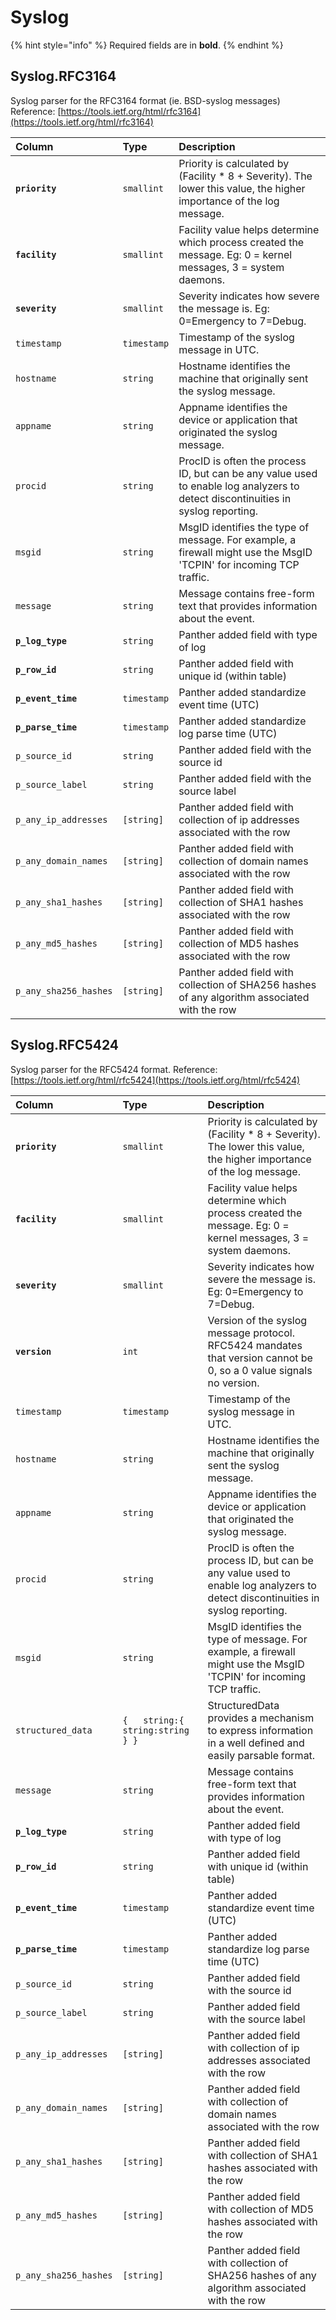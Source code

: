 # Syslog

{% hint style="info" %}
Required fields are in **bold**.
{% endhint %}

## Syslog.RFC3164

Syslog parser for the RFC3164 format \(ie. BSD-syslog messages\) Reference: [https://tools.ietf.org/html/rfc3164](https://tools.ietf.org/html/rfc3164)

| Column | Type | Description |
| :--- | :--- | :--- |
| **`priority`** | `smallint` | Priority is calculated by \(Facility \* 8 + Severity\). The lower this value, the higher importance of the log message. |
| **`facility`** | `smallint` | Facility value helps determine which process created the message. Eg: 0 = kernel messages, 3 = system daemons. |
| **`severity`** | `smallint` | Severity indicates how severe the message is. Eg: 0=Emergency to 7=Debug. |
| `timestamp` | `timestamp` | Timestamp of the syslog message in UTC. |
| `hostname` | `string` | Hostname identifies the machine that originally sent the syslog message. |
| `appname` | `string` | Appname identifies the device or application that originated the syslog message. |
| `procid` | `string` | ProcID is often the process ID, but can be any value used to enable log analyzers to detect discontinuities in syslog reporting. |
| `msgid` | `string` | MsgID identifies the type of message. For example, a firewall might use the MsgID 'TCPIN' for incoming TCP traffic. |
| `message` | `string` | Message contains free-form text that provides information about the event. |
| **`p_log_type`** | `string` | Panther added field with type of log |
| **`p_row_id`** | `string` | Panther added field with unique id \(within table\) |
| **`p_event_time`** | `timestamp` | Panther added standardize event time \(UTC\) |
| **`p_parse_time`** | `timestamp` | Panther added standardize log parse time \(UTC\) |
| `p_source_id` | `string` | Panther added field with the source id |
| `p_source_label` | `string` | Panther added field with the source label |
| `p_any_ip_addresses` | `[string]` | Panther added field with collection of ip addresses associated with the row |
| `p_any_domain_names` | `[string]` | Panther added field with collection of domain names associated with the row |
| `p_any_sha1_hashes` | `[string]` | Panther added field with collection of SHA1 hashes associated with the row |
| `p_any_md5_hashes` | `[string]` | Panther added field with collection of MD5 hashes associated with the row |
| `p_any_sha256_hashes` | `[string]` | Panther added field with collection of SHA256 hashes of any algorithm associated with the row |

## Syslog.RFC5424

Syslog parser for the RFC5424 format. Reference: [https://tools.ietf.org/html/rfc5424](https://tools.ietf.org/html/rfc5424)

| Column | Type | Description |
| :--- | :--- | :--- |
| **`priority`** | `smallint` | Priority is calculated by \(Facility \* 8 + Severity\). The lower this value, the higher importance of the log message. |
| **`facility`** | `smallint` | Facility value helps determine which process created the message. Eg: 0 = kernel messages, 3 = system daemons. |
| **`severity`** | `smallint` | Severity indicates how severe the message is. Eg: 0=Emergency to 7=Debug. |
| **`version`** | `int` | Version of the syslog message protocol. RFC5424 mandates that version cannot be 0, so a 0 value signals no version. |
| `timestamp` | `timestamp` | Timestamp of the syslog message in UTC. |
| `hostname` | `string` | Hostname identifies the machine that originally sent the syslog message. |
| `appname` | `string` | Appname identifies the device or application that originated the syslog message. |
| `procid` | `string` | ProcID is often the process ID, but can be any value used to enable log analyzers to detect discontinuities in syslog reporting. |
| `msgid` | `string` | MsgID identifies the type of message. For example, a firewall might use the MsgID 'TCPIN' for incoming TCP traffic. |
| `structured_data` | `{   string:{     string:string } }` | StructuredData provides a mechanism to express information in a well defined and easily parsable format. |
| `message` | `string` | Message contains free-form text that provides information about the event. |
| **`p_log_type`** | `string` | Panther added field with type of log |
| **`p_row_id`** | `string` | Panther added field with unique id \(within table\) |
| **`p_event_time`** | `timestamp` | Panther added standardize event time \(UTC\) |
| **`p_parse_time`** | `timestamp` | Panther added standardize log parse time \(UTC\) |
| `p_source_id` | `string` | Panther added field with the source id |
| `p_source_label` | `string` | Panther added field with the source label |
| `p_any_ip_addresses` | `[string]` | Panther added field with collection of ip addresses associated with the row |
| `p_any_domain_names` | `[string]` | Panther added field with collection of domain names associated with the row |
| `p_any_sha1_hashes` | `[string]` | Panther added field with collection of SHA1 hashes associated with the row |
| `p_any_md5_hashes` | `[string]` | Panther added field with collection of MD5 hashes associated with the row |
| `p_any_sha256_hashes` | `[string]` | Panther added field with collection of SHA256 hashes of any algorithm associated with the row |

